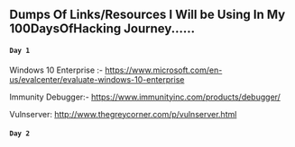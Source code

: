 ## Dumps Of Links/Resources I Will be Using In My 100DaysOfHacking Journey......

####  `Day 1`

Windows 10 Enterprise :- https://www.microsoft.com/en-us/evalcenter/evaluate-windows-10-enterprise

Immunity Debugger:- https://www.immunityinc.com/products/debugger/

Vulnserver: http://www.thegreycorner.com/p/vulnserver.html

####  `Day 2`
